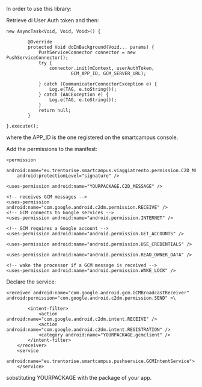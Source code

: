 In order to use this library:

Retrieve di User Auth token and then:

	new AsyncTask<Void, Void, Void>() {

			@Override
			protected Void doInBackground(Void... params) {
				PushServiceConnector connector = new PushServiceConnector();
				try {
					connector.init(mContext, userAuthToken,
							GCM_APP_ID, GCM_SERVER_URL);

				} catch (CommunicatorConnectorException e) {
					Log.e(TAG, e.toString());
				} catch (AACException e) {
					Log.e(TAG, e.toString());
				}
				return null;
			}

	}.execute();

where the APP_ID is the one registered on the smartcampus console.

Add the permissions to the manifest:

	<permission
        android:name="eu.trentorise.smartcampus.viaggiatrento.permission.C2D_MESSAGE"
        android:protectionLevel="signature" />

    <uses-permission android:name="YOURPACKAGE.C2D_MESSAGE" />
    
    <!-- receives GCM messages -->
    <uses-permission android:name="com.google.android.c2dm.permission.RECEIVE" />
    <!-- GCM connects to Google services -->
    <uses-permission android:name="android.permission.INTERNET" />
        
    <!-- GCM requires a Google account -->
    <uses-permission android:name="android.permission.GET_ACCOUNTS" />
    
    <uses-permission android:name="android.permission.USE_CREDENTIALS" />
    
    <uses-permission android:name="android.permission.READ_OWNER_DATA" />
    
    <!-- wake the processor if a GCM message is received -->
	<uses-permission android:name="android.permission.WAKE_LOCK" />

Declare the service:

	<receiver android:name="com.google.android.gcm.GCMBroadcastReceiver" android:permission="com.google.android.c2dm.permission.SEND" >\

            <intent-filter>
                <action android:name="com.google.android.c2dm.intent.RECEIVE" />
                <action android:name="com.google.android.c2dm.intent.REGISTRATION" />
                <category android:name="YOURPACKAGE.gcmclient" />  
            </intent-filter>   
        </receiver>
        <service
            android:name="eu.trentorise.smartcampus.pushservice.GCMIntentService">
        </service>

sobstituting YOURPACKAGE with the package of your app.
